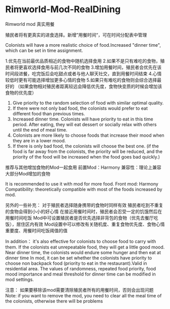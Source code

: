 # Rimworld-Mod-RealDining
Rimworld mod 真实用餐

殖民者将有更真实的进食选择。新增”用餐时间“，可在时间分配表中管理

Colonists will have a more realistic choice of food.Increased "dinner time", which can be set in time assignment.

1.优先在当前最优品质相近的食物中随机选择食用
2.如果不是只有难吃的食物，殖民者将更喜欢选择食用与前几次不同的食物
3.增加用餐时间，殖民者会优先在该时间段进餐，吃完饭后会吃甜点或者与他人聊天社交，直到用餐时间结束
4.心情较低时更有可能选择增加更多心情的食物
5.如果只有难吃的食物则会综合选择最好的
（如果食物相对殖民者距离较远会降低优先度，食物快变质的时候会增加该食物的优先度）

1. Give priority to the random selection of food with similar optimal quality.
2. If there were not only bad food, the colonists would prefer to eat different food than previous times.
3. Increased dinner time. Colonists will have priority to eat in this time period. After eating, they will eat dessert or socially relax with others until the end of meal time.
4. Colonists are more likely to choose foods that increase their mood when they are in a lower mood.
5. If there is only bad food, the colonists will choose the best one.
(if the food is far away from the colonists, the priority will be reduced, and the priority of the food will be increased when the food goes bad quickly.)

推荐与其他增加食物的Mod一起食用
前置Mod：Harmony
兼容性：理论上兼容大部分Mod增加的食物

It is recommended to use it with mod for more food.
Front mod: Harmony
Compatibility: theoretically compatible with most of the foods increased by mod.

另外的一些补充：
对于殖民者选择随身携带的食物时同样有效
殖民者吃到不重复的食物会得到小小的好心情
在接近用餐时间时，殖民者会忍受一定的饥饿然后在用餐时间吃饭
Mod中可设置殖民者是否优先选择非背包的食物（优先去餐厅吃饭），居住区内有效
Mod设置中可以修改有关随机度、重复食物优先度、食物心情重要度、用餐时间吃饭阈值的值


In addition：
it's also effective for colonists to choose food to carry with them.
If the colonists eat unrepeatable food, they will get a little good mood.
Near dinner time, the colonists would endure some hunger and then eat at dinner time
In mod, it can be set whether the colonists have priority to choose non backpack food (priority to eat in the restaurant).Valid in residential area.
The values of randomness, repeated food priority, food mood importance and meal threshold for dinner time can be modified in mod settings.

注意：
如果要移除该mod需要清除殖民者所有的用餐时间，否则会出现问题
Note:
if you want to remove the mod, you need to clear all the meal time of the colonists, otherwise there will be problems
